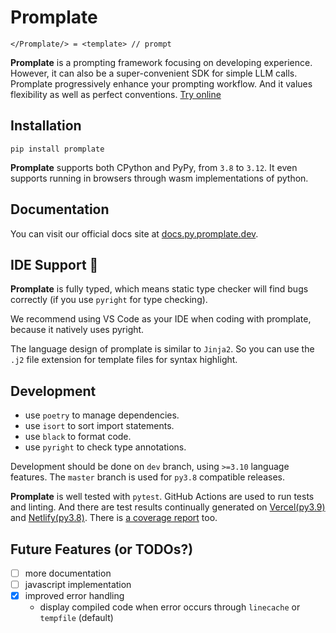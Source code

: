# Promplate

```text
</Promplate/> = <template> // prompt
```

**Promplate** is a prompting framework focusing on developing experience. However, it can also be a super-convenient SDK for simple LLM calls. Promplate progressively enhance your prompting workflow. And it values flexibility as well as perfect conventions. [Try online](https://promplate.dev/py)

## Installation

```shell
pip install promplate
```

**Promplate** supports both CPython and PyPy, from `3.8` to `3.12`. It even supports running in browsers through wasm implementations of python.

## Documentation

You can visit our official docs site at [docs.py.promplate.dev](https://docs.py.promplate.dev/).

## IDE Support 🌹

**Promplate** is fully typed, which means static type checker will find bugs correctly (if you use `pyright` for type checking).

We recommend using VS Code as your IDE when coding with promplate, because it natively uses pyright.

The language design of promplate is similar to `Jinja2`. So you can use the `.j2` file extension for template files for syntax highlight.

## Development

- use `poetry` to manage dependencies.
- use `isort` to sort import statements.
- use `black` to format code.
- use `pyright` to check type annotations.

Development should be done on `dev` branch, using `>=3.10` language features. The `master` branch is used for `py3.8` compatible releases.

**Promplate** is well tested with `pytest`. GitHub Actions are used to run tests and linting. And there are test results continually generated on [Vercel(py3.9)](https://promplate-core.vercel.app/) and [Netlify(py3.8)](https://promplate-core.netlify.app/). There is [a coverage report](https://promplate-python-coverage.onrender.com/) too.

## Future Features (or TODOs?)

- [ ] more documentation
- [ ] javascript implementation
- [x] improved error handling
  - display compiled code when error occurs through `linecache` or `tempfile` (default)
